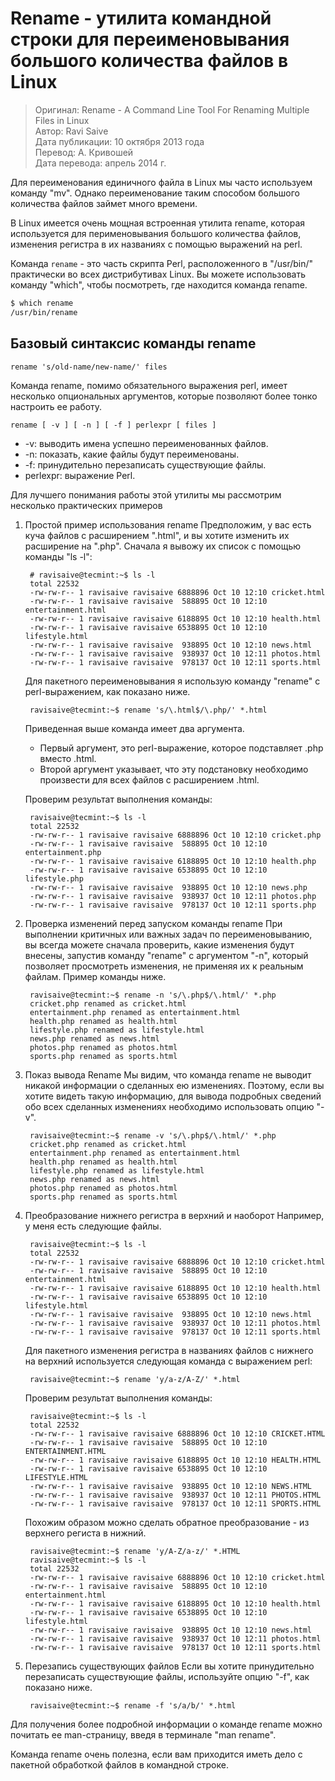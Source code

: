 # Rename - утилита командной строки для переименовывания большого количества файлов в Linux
> Оригинал: Rename - A Command Line Tool For Renaming Multiple Files in Linux  
>	Автор: Ravi Saive  
>	Дата публикации: 10 октября 2013 года  
>	Перевод: А. Кривошей  
>	Дата перевода: апрель 2014 г.

Для переименования единичного файла в Linux мы часто используем команду "mv". Однако переименование таким способом большого количества файлов займет много времени.

В Linux имеется очень мощная встроенная утилита rename, которая используется для перименовывания большого количества файлов, изменения регистра в их названиях с помощью выражений на perl.

Команда `rename` - это часть скрипта Perl, расположенного в "/usr/bin/" практически во всех дистрибутивах Linux. Вы можете использовать команду "which", чтобы посмотреть, где находится команда rename.

```bash
$ which rename
/usr/bin/rename
```

## Базовый синтаксис команды rename

	rename 's/old-name/new-name/' files

Команда rename, помимо обязательного выражения perl, имеет несколько опциональных аргументов, которые позволяют более тонко настроить ее работу.

	rename [ -v ] [ -n ] [ -f ] perlexpr [ files ]

* -v: выводить имена успешно переименованных файлов.
* -n: показать, какие файлы будут переименованы.
* -f: принудительно перезаписать существующие файлы.
* perlexpr: выражение Perl.

Для лучшего понимания работы этой утилиты мы рассмотрим несколько практических примеров

1. Простой пример использования rename
	Предположим, у вас есть куча файлов с расширением ".html", и вы хотите изменить их расширение на ".php". Сначала я вывожу их список с помощью команды "ls -l":
	
		# ravisaive@tecmint:~$ ls -l
		total 22532
		-rw-rw-r-- 1 ravisaive ravisaive 6888896 Oct 10 12:10 cricket.html
		-rw-rw-r-- 1 ravisaive ravisaive  588895 Oct 10 12:10 entertainment.html
		-rw-rw-r-- 1 ravisaive ravisaive 6188895 Oct 10 12:10 health.html
		-rw-rw-r-- 1 ravisaive ravisaive 6538895 Oct 10 12:10 lifestyle.html
		-rw-rw-r-- 1 ravisaive ravisaive  938895 Oct 10 12:10 news.html
		-rw-rw-r-- 1 ravisaive ravisaive  938937 Oct 10 12:11 photos.html
		-rw-rw-r-- 1 ravisaive ravisaive  978137 Oct 10 12:11 sports.html
	
	Для пакетного переименовывания я использую команду "rename" с perl-выражением, как показано ниже.
	
		ravisaive@tecmint:~$ rename 's/\.html$/\.php/' *.html
	
	Приведенная выше команда имеет два аргумента.
	- Первый аргумент, это perl-выражение, которое подставляет .php вместо .html.
	- Второй аргумент указывает, что эту подстановку необходимо произвести для всех файлов с расширением .html.
	
	Проверим результат выполнения команды:
	
		ravisaive@tecmint:~$ ls -l
		total 22532
		-rw-rw-r-- 1 ravisaive ravisaive 6888896 Oct 10 12:10 cricket.php
		-rw-rw-r-- 1 ravisaive ravisaive  588895 Oct 10 12:10 entertainment.php
		-rw-rw-r-- 1 ravisaive ravisaive 6188895 Oct 10 12:10 health.php
		-rw-rw-r-- 1 ravisaive ravisaive 6538895 Oct 10 12:10 lifestyle.php
		-rw-rw-r-- 1 ravisaive ravisaive  938895 Oct 10 12:10 news.php
		-rw-rw-r-- 1 ravisaive ravisaive  938937 Oct 10 12:11 photos.php
		-rw-rw-r-- 1 ravisaive ravisaive  978137 Oct 10 12:11 sports.php
2. Проверка изменений перед запуском команды rename
	При выполнении критичных или важных задач по переименовыванию, вы всегда можете сначала проверить, какие изменения будут внесены, запустив команду "rename" с аргументом "-n", который позволяет просмотреть изменения, не применяя их к реальным файлам. Пример команды ниже.

		ravisaive@tecmint:~$ rename -n 's/\.php$/\.html/' *.php
		cricket.php renamed as cricket.html
		entertainment.php renamed as entertainment.html
		health.php renamed as health.html
		lifestyle.php renamed as lifestyle.html
		news.php renamed as news.html
		photos.php renamed as photos.html
		sports.php renamed as sports.html
3. Показ вывода Rename
	Мы видим, что команда rename не выводит никакой информации о сделанных ею изменениях. Поэтому, если вы хотите видеть такую информацию, для вывода подробных сведений обо всех сделанных изменениях необходимо использовать опцию "-v".
	
		ravisaive@tecmint:~$ rename -v 's/\.php$/\.html/' *.php
		cricket.php renamed as cricket.html
		entertainment.php renamed as entertainment.html
		health.php renamed as health.html
		lifestyle.php renamed as lifestyle.html
		news.php renamed as news.html
		photos.php renamed as photos.html
		sports.php renamed as sports.html
4. Преобразование нижнего регистра в верхний и наоборот
	Например, у меня есть следующие файлы.
	
		ravisaive@tecmint:~$ ls -l
		total 22532
		-rw-rw-r-- 1 ravisaive ravisaive 6888896 Oct 10 12:10 cricket.html
		-rw-rw-r-- 1 ravisaive ravisaive  588895 Oct 10 12:10 entertainment.html
		-rw-rw-r-- 1 ravisaive ravisaive 6188895 Oct 10 12:10 health.html
		-rw-rw-r-- 1 ravisaive ravisaive 6538895 Oct 10 12:10 lifestyle.html
		-rw-rw-r-- 1 ravisaive ravisaive  938895 Oct 10 12:10 news.html
		-rw-rw-r-- 1 ravisaive ravisaive  938937 Oct 10 12:11 photos.html
		-rw-rw-r-- 1 ravisaive ravisaive  978137 Oct 10 12:11 sports.html
	
	Для пакетного изменения регистра в названиях файлов с нижнего на верхний используется следующая команда с выражением perl:
	
		ravisaive@tecmint:~$ rename 'y/a-z/A-Z/' *.html
	
	Проверим результат выполнения команды:
	
		ravisaive@tecmint:~$ ls -l
		total 22532
		-rw-rw-r-- 1 ravisaive ravisaive 6888896 Oct 10 12:10 CRICKET.HTML
		-rw-rw-r-- 1 ravisaive ravisaive  588895 Oct 10 12:10 ENTERTAINMENT.HTML
		-rw-rw-r-- 1 ravisaive ravisaive 6188895 Oct 10 12:10 HEALTH.HTML
		-rw-rw-r-- 1 ravisaive ravisaive 6538895 Oct 10 12:10 LIFESTYLE.HTML
		-rw-rw-r-- 1 ravisaive ravisaive  938895 Oct 10 12:10 NEWS.HTML
		-rw-rw-r-- 1 ravisaive ravisaive  938937 Oct 10 12:11 PHOTOS.HTML
		-rw-rw-r-- 1 ravisaive ravisaive  978137 Oct 10 12:11 SPORTS.HTML
	
	Похожим образом можно сделать обратное преобразование - из верхнего региста в нижний.
	
		ravisaive@tecmint:~$ rename 'y/A-Z/a-z/' *.HTML
		ravisaive@tecmint:~$ ls -l
		total 22532
		-rw-rw-r-- 1 ravisaive ravisaive 6888896 Oct 10 12:10 cricket.html
		-rw-rw-r-- 1 ravisaive ravisaive  588895 Oct 10 12:10 entertainment.html
		-rw-rw-r-- 1 ravisaive ravisaive 6188895 Oct 10 12:10 health.html
		-rw-rw-r-- 1 ravisaive ravisaive 6538895 Oct 10 12:10 lifestyle.html
		-rw-rw-r-- 1 ravisaive ravisaive  938895 Oct 10 12:10 news.html
		-rw-rw-r-- 1 ravisaive ravisaive  938937 Oct 10 12:11 photos.html
		-rw-rw-r-- 1 ravisaive ravisaive  978137 Oct 10 12:11 sports.html
5. Перезапись существующих файлов
	Если вы хотите принудительно перезаписать существующие файлы, используйте опцию "-f", как показано ниже.
	
		ravisaive@tecmint:~$ rename -f 's/a/b/' *.html

Для получения более подробной информации о команде rename можно почитать ее man-страницу, введя в терминале "man rename".

Команда rename очень полезна, если вам приходится иметь дело с пакетной обработкой файлов в командной строке. 
